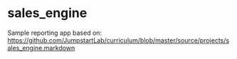 sales_engine
============
Sample reporting app based on: https://github.com/JumpstartLab/curriculum/blob/master/source/projects/sales_engine.markdown

